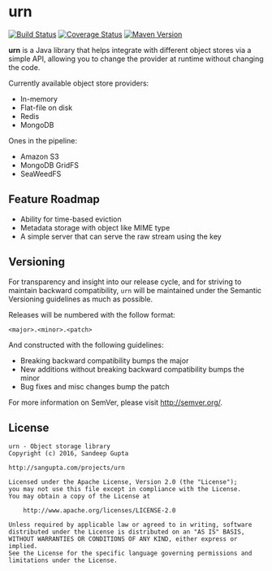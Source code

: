 urn
===

[![Build Status](https://travis-ci.org/sangupta/urn.svg?branch=master)](https://travis-ci.org/sangupta/urn)
[![Coverage Status](https://coveralls.io/repos/github/sangupta/urn/badge.svg?branch=master)](https://coveralls.io/github/sangupta/urn?branch=master)
[![Maven Version](https://maven-badges.herokuapp.com/maven-central/com.sangupta/urn/badge.svg)](https://maven-badges.herokuapp.com/maven-central/com.sangupta/urn)

**urn** is a Java library that helps integrate with different object stores via a simple API, allowing you to change
the provider at runtime without changing the code.

Currently available object store providers:

* In-memory
* Flat-file on disk
* Redis
* MongoDB

Ones in the pipeline:

* Amazon S3
* MongoDB GridFS
* SeaWeedFS

Feature Roadmap
---------------

- Ability for time-based eviction
- Metadata storage with object like MIME type
- A simple server that can serve the raw stream using the key


Versioning
----------

For transparency and insight into our release cycle, and for striving to maintain backward compatibility, 
`urn` will be maintained under the Semantic Versioning guidelines as much as possible.

Releases will be numbered with the follow format:

`<major>.<minor>.<patch>`

And constructed with the following guidelines:

* Breaking backward compatibility bumps the major
* New additions without breaking backward compatibility bumps the minor
* Bug fixes and misc changes bump the patch

For more information on SemVer, please visit http://semver.org/.

License
-------
	
```
urn - Object storage library
Copyright (c) 2016, Sandeep Gupta

http://sangupta.com/projects/urn

Licensed under the Apache License, Version 2.0 (the "License");
you may not use this file except in compliance with the License.
You may obtain a copy of the License at

	http://www.apache.org/licenses/LICENSE-2.0

Unless required by applicable law or agreed to in writing, software
distributed under the License is distributed on an "AS IS" BASIS,
WITHOUT WARRANTIES OR CONDITIONS OF ANY KIND, either express or implied.
See the License for the specific language governing permissions and
limitations under the License.
```
